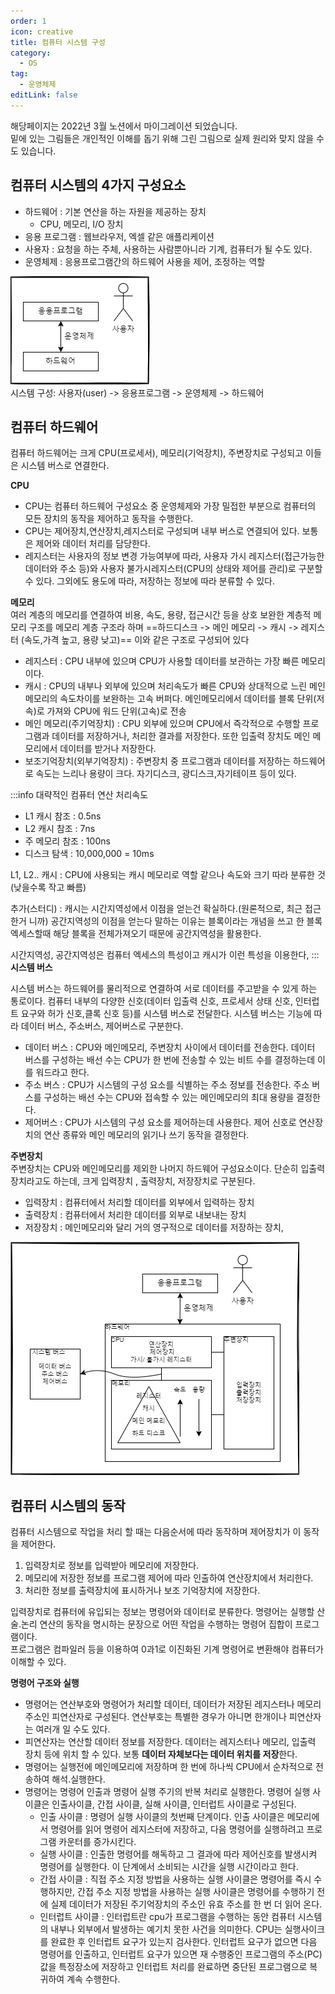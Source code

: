 ```yaml
---
order: 1
icon: creative
title: 컴퓨터 시스템 구성
category:
  - OS
tag:
  - 운영체제
editLink: false
---
```


해당페이지는 2022년 3월 노션에서 마이그레이션 되었습니다.  
밑에 있는 그림들은 개인적인 이해를 돕기 위해 그린 그림으로 실제 원리와 맞지 않을 수도 있습니다.

## 컴퓨터 시스템의 4가지 구성요소

- 하드웨어 : 기본 연산을 하는 자원을 제공하는 장치
  - CPU, 메모리, I/O 장치
- 응용 프로그램 : 웹브라우저, 엑셀 같은 애플리케이션
- 사용자 : 요청을 하는 주체, 사용하는 사람뿐아니라 기계, 컴퓨터가 될 수도 있다.
- 운영체제 : 응용프로그램간의 하드웨어 사용을 제어, 조정하는 역할

![컴퓨터 구성요소](./img/1-%EC%BB%B4%ED%91%B8%ED%84%B0-%EA%B5%AC%EC%84%B1%EC%9A%94%EC%86%8C.png)  
시스템 구성: 사용자(user) -> 응용프로그램 -> 운영체제 -> 하드웨어

## 컴퓨터 하드웨어

컴퓨터 하드웨어는 크게 CPU(프로세서), 메모리(기억장치), 주변장치로 구성되고 이들은 시스템 버스로 연결한다.

**CPU**

- CPU는 컴퓨터 하드웨어 구성요소 중 운영체제와 가장 밀접한 부분으로 컴퓨터의 모든 장치의 동작을 제어하고 동작을 수행한다.
- CPU는 제어장치,연산장치,레지스터로 구성되며 내부 버스로 연결되어 있다. 보통은 제어와 데이터 처리를 담당한다.
- 레지스터는 사용자의 정보 변경 가능여부에 따라, 사용자 가시 레지스터(접근가능한 데이터와 주소 등)와 사용자 불가시레지스터(CPU의 상태와 제어를 관리)로 구분할 수 있다. 그외에도 용도에 따라, 저장하는 정보에 따라 분류할 수 있다.

**메모리**  
여러 계층의 메모리를 연결하여 비용, 속도, 용량, 접근시간 등을 상호 보완한 계층적 메모리 구조를 메모리 계층 구조라 하며 ==하드디스크 -> 메인 메모리 -> 캐시 -> 레지스터 (속도,가격 높고, 용량 낮고)== 이와 같은 구조로 구성되어 있다

- 레지스터 : CPU 내부에 있으며 CPU가 사용할 데이터를 보관하는 가장 빠른 메모리이다.
- 캐시 : CPU의 내부나 외부에 있으며 처리속도가 빠른 CPU와 상대적으로 느린 메인메모리의 속도차이를 보완하는 고속 버퍼다. 메인메모리에서 데이터를 블록 단위(저속)로 가져와 CPU에 워드 단위(고속)로 전송
- 메인 메모리(주기억장치) : CPU 외부에 있으며 CPU에서 즉각적으로 수행할 프로그램과 데이터를 저장하거나, 처리한 결과를 저장한다. 또한 입출력 장치도 메인 메모리에서 데이터를 받거나 저장한다.
- 보조기억장치(외부기억장치) : 주변장치 중 프로그램과 데이터를 저장하는 하드웨어로 속도는 느리나 용량이 크다. 자기디스크, 광디스크,자기테이프 등이 있다.

:::info 대략적인 컴퓨터 연산 처리속도

- L1 캐시 참조 : 0.5ns
- L2 캐시 참조 : 7ns
- 주 메모리 참조 : 100ns
- 디스크 탐색 : 10,000,000 = 10ms

L1, L2.. 캐시 : CPU에 사용되는 캐시 메모리로 역할 같으나 속도와 크기 따라 분류한 것(낮을수록 작고 빠름)

추가(스터디) : 캐시는 시간지역성에서 이점을 얻는건 확실하다.(원론적으로, 최근 접근한거 니까) 공간지역성의 이점을 얻는다 말하는 이유는 블록이라는 개념을 쓰고 한 블록 엑세스할때 해당 블록을 
전체가져오기 때문에 공간지역성을 활용한다.  

시간지역성, 공간지역성은 컴퓨터 엑세스의 특성이고 캐시가 이런 특성을 이용한다,
:::
**시스템 버스**

시스템 버스는 하드웨어를 물리적으로 연결하여 서로 데이터를 주고받을 수 있게 하는 통로이다. 컴퓨터 내부의 다양한 신호(데이터 입출력 신호, 프로세서 상태 신호, 인터럽트 요구와 허가 신호,클록 신호 등)를 시스템 버스로 전달한다. 시스템 버스는 기능에 따라 데이터 버스, 주소버스, 제어버스로 구분한다.

- 데이터 버스 : CPU와 메인메모리, 주변장치 사이에서 데이터를 전송한다. 데이터 버스를 구성하는 배선 수는 CPU가 한 번에 전송할 수 있는 비트 수를 결정하는데 이를 워드라고 한다.
- 주소 버스 : CPU가 시스템의 구성 요소를 식별하는 주소 정보를 전송한다. 주소 버스를 구성하는 배선 수는 CPU와 접속할 수 있는 메인메모리의 최대 용량을 결정한다.
- 제어버스 : CPU가 시스템의 구성 요소를 제어하는데 사용한다. 제어 신호로 연산장치의 연산 종류와 메인 메모리의 읽기나 쓰기 동작을 결정한다.

**주변장치**  
주변장치는 CPU와 메인메모리를 제외한 나머지 하드웨어 구성요소이다. 단순히 입출력장치라고도 하는데, 크게 입력장치 , 출력장치, 저장장치로 구분된다.

- 입력장치 : 컴퓨터에서 처리할 데이터를 외부에서 입력하는 장치
- 출력장치 : 컴퓨터에서 처리한 데이터를 외부로 내보내는 장치
- 저장장치 : 메인메모리와 달리 거의 영구적으로 데이터를 저장하는 장치,

![컴퓨터+하드웨어 구성요소](./img/1-%EC%BB%B4%ED%93%A8%ED%84%B0%EC%99%80-%ED%95%98%EB%93%9C%EC%9B%A8%EC%96%B4-%EA%B5%AC%EC%84%B1%EC%9A%94%EC%86%8C.png)

## 컴퓨터 시스템의 동작

컴퓨터 시스템으로 작업을 처리 할 때는 다음순서에 따라 동작하며 제어장치가 이 동작을 제어한다.

1. 입력장치로 정보를 입력받아 메모리에 저장한다.
2. 메모리에 저장한 정보를 프로그램 제어에 따라 인출하여 연산장치에서 처리한다.
3. 처리한 정보를 출력장치에 표시하거나 보조 기억장치에 저장한다.

입력장치로 컴퓨터에 유입되는 정보는 명령어와 데이터로 분류한다. 명령어는 실행할 산술.논리 연산의 동작을 명시하는 문장으로 어떤 작업을 수행하는 명령어 집합이 프로그램이다.  
프로그램은 컴파일러 등을 이용하여 0과1로 이진화된 기계 명령어로 변환해야 컴퓨터가 이해할 수 있다.

**명령어 구조와 실행**

- 명령어는 연산부호와 명령어가 처리할 데이터, 데이터가 저장된 레지스터나 메모리 주소인 피연산자로 구성된다. 연산부호는 특별한 경우가 아니면 한개이나 피연산자는 여러개 일 수도 있다.
- 피연산자는 연산할 데이터 정보를 저장한다. 데이터는 레지스터나 메모리, 입출력 장치 등에 위치 할 수 있다. 보통 **데이터 자체보다는 데이터 위치를 저장**한다.
- 명령어는 실행전에 메인메모리에 저장하며 한 번에 하나씩 CPU에서 순차적으로 전송하여 해석.실행한다.
- 명령어는 명령어 인출과 명령어 실행 주기의 반복 처리로 실행한다. 명령어 실행 사이클은 인출사이클, 간접 사이클, 실해 사이클, 인터럽트 사이클로 구성된다.
  - 인출 사이클 : 명령어 실행 사이클의 첫번째 단계이다. 인출 사이클은 메모리에서 명령어를 읽어 명령어 레지스터에 저장하고, 다음 명령어를 실행하려고 프로그램 카운터를 증가시킨다.
  - 실행 사이클 : 인출한 명령어를 해독하고 그 결과에 따라 제어신호를 발생시켜 명령어를 실행한다. 이 단계에서 소비되는 시간을 실행 시간이라고 한다.
  - 간접 사이클 : 직접 주소 지정 방법을 사용하는 실행 사이클은 명령어를 즉시 수행하지만, 간접 주소 지정 방법을 사용하는 실행 사이클은 명령어를 수행하기 전에 실제 데이터가 저장된 주기억장치의 주소인 유효 주소를 한 번 더 읽어 온다.
  - 인터럽트 사이클 : 인터럽트란 cpu가 프로그램을 수행하는 동안 컴퓨터 시스템의 내부나 외부에서 발생하는 예기치 못한 사건을 의미한다. CPU는 실행사이크를 완료한 후 인터럽트 요구가 있는지 검사한다. 인터럽트 요구가 없으면 다음 명령어를 인출하고, 인터럽트 요구가 있으면 재 수행중인 프로그램의 주소(PC)값을 특정장소에 저장하고 인터럽트 처리를 완료하면 중단된 프로그램으로 복귀하여 계속 수행한다.
